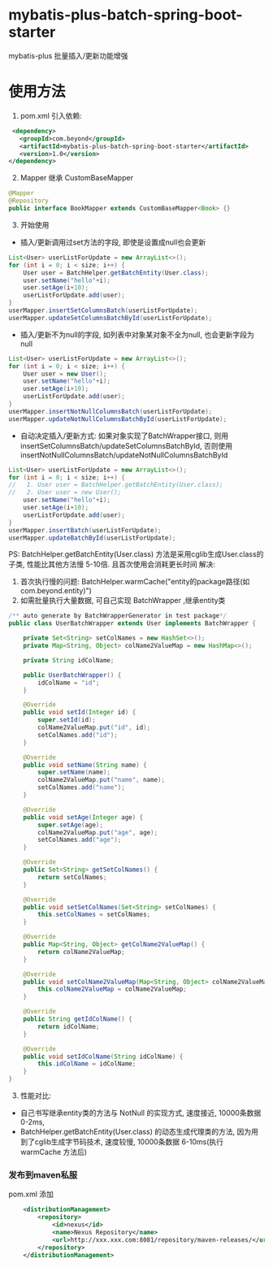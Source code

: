 # mybatis-plus-batch-spring-boot-starter
mybatis-plus 批量插入/更新功能增强

# 使用方法
1. pom.xml 引入依赖:
```xml
 <dependency>
   <groupId>com.beyond</groupId>
   <artifactId>mybatis-plus-batch-spring-boot-starter</artifactId>
   <version>1.0</version>
</dependency>
```
2. Mapper 继承 CustomBaseMapper
```java
@Mapper
@Repository
public interface BookMapper extends CustomBaseMapper<Book> {}
```
3. 开始使用
- 插入/更新调用过set方法的字段, 即使是设置成null也会更新
```java
List<User> userListForUpdate = new ArrayList<>();
for (int i = 0; i < size; i++) {
    User user = BatchHelper.getBatchEntity(User.class);
    user.setName("hello"+i);
    user.setAge(i+10);
    userListForUpdate.add(user);
}
userMapper.insertSetColumnsBatch(userListForUpdate);
userMapper.updateSetColumnsBatchById(userListForUpdate);
```
- 插入/更新不为null的字段, 如列表中对象某对象不全为null, 也会更新字段为null
```java
List<User> userListForUpdate = new ArrayList<>();
for (int i = 0; i < size; i++) {
    User user = new User();
    user.setName("hello"+i);
    user.setAge(i+10);
    userListForUpdate.add(user);
}
userMapper.insertNotNullColumnsBatch(userListForUpdate);
userMapper.updateNotNullColumnsBatchById(userListForUpdate);
```
- 自动决定插入/更新方式: 如果对象实现了BatchWrapper接口, 则用 insertSetColumnsBatch/updateSetColumnsBatchById, 否则使用 insertNotNullColumnsBatch/updateNotNullColumnsBatchById
```java
List<User> userListForUpdate = new ArrayList<>();
for (int i = 0; i < size; i++) {
//   1. User user = BatchHelper.getBatchEntity(User.class);
//   2. User user = new User();
    user.setName("hello"+i);
    user.setAge(i+10);
    userListForUpdate.add(user);
}
userMapper.insertBatch(userListForUpdate);
userMapper.updateBatchById(userListForUpdate);
```
PS: BatchHelper.getBatchEntity(User.class) 方法是采用cglib生成User.class的子类, 性能比其他方法慢 5-10倍. 且首次使用会消耗更长时间
解决: 
1. 首次执行慢的问题: BatchHelper.warmCache("entity的package路径(如com.beyond.entity)")
2. 如需批量执行大量数据, 可自己实现 BatchWrapper ,继承entity类
```java
/** auto generate by BatchWrapperGenerator in test package*/
public class UserBatchWrapper extends User implements BatchWrapper {

    private Set<String> setColNames = new HashSet<>();
    private Map<String, Object> colName2ValueMap = new HashMap<>();

    private String idColName;

    public UserBatchWrapper() {
        idColName = "id";
    }

    @Override
    public void setId(Integer id) {
        super.setId(id);
        colName2ValueMap.put("id", id);
        setColNames.add("id");
    }

    @Override
    public void setName(String name) {
        super.setName(name);
        colName2ValueMap.put("name", name);
        setColNames.add("name");
    }

    @Override
    public void setAge(Integer age) {
        super.setAge(age);
        colName2ValueMap.put("age", age);
        setColNames.add("age");
    }

    @Override
    public Set<String> getSetColNames() {
        return setColNames;
    }

    @Override
    public void setSetColNames(Set<String> setColNames) {
        this.setColNames = setColNames;
    }

    @Override
    public Map<String, Object> getColName2ValueMap() {
        return colName2ValueMap;
    }

    @Override
    public void setColName2ValueMap(Map<String, Object> colName2ValueMap) {
        this.colName2ValueMap = colName2ValueMap;
    }

    @Override
    public String getIdColName() {
        return idColName;
    }

    @Override
    public void setIdColName(String idColName) {
        this.idColName = idColName;
    }
}
```
3. 性能对比: 
- 自己书写继承entity类的方法与 NotNull 的实现方式, 速度接近, 10000条数据 0-2ms,
- BatchHelper.getBatchEntity(User.class) 的动态生成代理类的方法, 因为用到了cglib生成字节码技术, 速度较慢, 10000条数据 6-10ms(执行 warmCache 方法后)

### 发布到maven私服
pom.xml 添加
```xml
    <distributionManagement>
        <repository>
            <id>nexus</id>
            <name>Nexus Repository</name>
            <url>http://xxx.xxx.com:8081/repository/maven-releases/</url>
        </repository>
    </distributionManagement>
```
